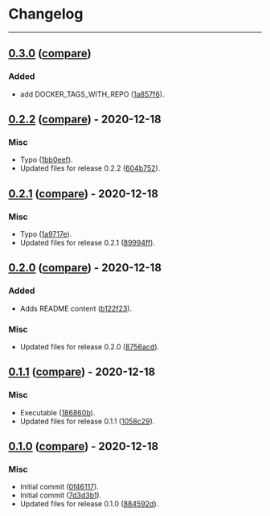 # Changelog
---

## [0.3.0](https://github.com/LeafLink/setup-ga-environment-action/releases/tag/0.3.0) ([compare](https://github.com/LeafLink/setup-ga-environment-action/compare/0.2.2...0.3.0))

### Added
- add DOCKER_TAGS_WITH_REPO ([1a857f6](https://github.com/LeafLink/setup-ga-environment-action/commit/1a857f6fd8aac0b4c5a8820cd7ac8c891a051708)).


## [0.2.2](https://github.com/LeafLink/setup-ga-environment-action/releases/tag/0.2.2) ([compare](https://github.com/LeafLink/setup-ga-environment-action/compare/0.2.1...0.2.2)) - 2020-12-18

### Misc
- Typo ([1bb0eef](https://github.com/LeafLink/setup-ga-environment-action/commit/1bb0eef5a497dbbee0b87e40dc99126cf766b1f6)).
- Updated files for release 0.2.2 ([604b752](https://github.com/LeafLink/setup-ga-environment-action/commit/604b752d3ab3548dea96fdcdb3bc7fcc98806d63)).


## [0.2.1](https://github.com/LeafLink/setup-ga-environment-action/releases/tag/0.2.1) ([compare](https://github.com/LeafLink/setup-ga-environment-action/compare/0.2.0...0.2.1)) - 2020-12-18

### Misc
- Typo ([1a9717e](https://github.com/LeafLink/setup-ga-environment-action/commit/1a9717eec7793a1264305d76c57077f0120d8215)).
- Updated files for release 0.2.1 ([89994ff](https://github.com/LeafLink/setup-ga-environment-action/commit/89994ff318ce7bca43d0cd917cf2c6bbc2bc8c6a)).


## [0.2.0](https://github.com/LeafLink/setup-ga-environment-action/releases/tag/0.2.0) ([compare](https://github.com/LeafLink/setup-ga-environment-action/compare/0.1.1...0.2.0)) - 2020-12-18

### Added
- Adds README content ([b122f23](https://github.com/LeafLink/setup-ga-environment-action/commit/b122f23fdc88c1138e3ed8efac630086b4523a83)).

### Misc
- Updated files for release 0.2.0 ([8756acd](https://github.com/LeafLink/setup-ga-environment-action/commit/8756acd2fd48f5e628e6075d1babe8a560dfe3c8)).


## [0.1.1](https://github.com/LeafLink/setup-ga-environment-action/releases/tag/0.1.1) ([compare](https://github.com/LeafLink/setup-ga-environment-action/compare/0.1.0...0.1.1)) - 2020-12-18

### Misc
- Executable ([186860b](https://github.com/LeafLink/setup-ga-environment-action/commit/186860be37cc1b39d238b3e4ccb9e3a69b8378c8)).
- Updated files for release 0.1.1 ([1058c29](https://github.com/LeafLink/setup-ga-environment-action/commit/1058c291f217ba4447308e1845fe588a129c394b)).


## [0.1.0](https://github.com/LeafLink/setup-ga-environment-action/releases/tag/0.1.0) ([compare](https://github.com/LeafLink/setup-ga-environment-action/compare/7d3d3b11eac99e43087a9c09a875108311146155...0.1.0)) - 2020-12-18

### Misc
- Initial commit ([0f46117](https://github.com/LeafLink/setup-ga-environment-action/commit/0f4611755531c74a177c3a042087d16ebc82f07d)).
- Initial commit ([7d3d3b1](https://github.com/LeafLink/setup-ga-environment-action/commit/7d3d3b11eac99e43087a9c09a875108311146155)).
- Updated files for release 0.1.0 ([884592d](https://github.com/LeafLink/setup-ga-environment-action/commit/884592dad2578d98aa4c84ff4fd6294f4b3b70ed)).


